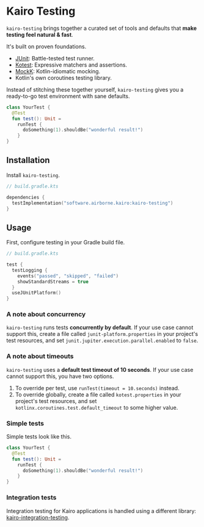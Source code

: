 # Kairo Testing

`kairo-testing` brings together a curated set of tools and defaults
that **make testing feel natural & fast**.

It's built on proven foundations.

- [JUnit](https://junit.org/): Battle-tested test runner.
- [Kotest](https://kotest.io/): Expressive matchers and assertions.
- [MockK](https://mockk.io/): Kotlin-idiomatic mocking.
- Kotlin's own coroutines testing library.

Instead of stitching these together yourself,
`kairo-testing` gives you a ready-to-go test environment with sane defaults.

```kotlin
class YourTest {
  @Test
  fun test(): Unit =
    runTest {
      doSomething(1).shouldBe("wonderful result!")
    }
}
```

## Installation

Install `kairo-testing`.

```kotlin
// build.gradle.kts

dependencies {
  testImplementation("software.airborne.kairo:kairo-testing")
}
```

## Usage

First, configure testing in your Gradle build file.

```kotlin
// build.gradle.kts

test {
  testLogging {
    events("passed", "skipped", "failed")
    showStandardStreams = true
  }
  useJUnitPlatform()
}
```

### A note about concurrency

`kairo-testing` runs tests **concurrently by default**.
If your use case cannot support this,
create a file called `junit-platform.properties` in your project's test resources,
and set `junit.jupiter.execution.parallel.enabled` to `false`.

### A note about timeouts

`kairo-testing` uses a **default test timeout of 10 seconds**.
If your use case cannot support this, you have two options.

1. To override per test, use `runTest(timeout = 10.seconds)` instead.
2. To override globally,
   create a file called `kotest.properties` in your project's test resources,
   and set `kotlinx.coroutines.test.default_timeout` to some higher value.

### Simple tests

Simple tests look like this.

```kotlin
class YourTest {
  @Test
  fun test(): Unit =
    runTest {
      doSomething(1).shouldBe("wonderful result!")
    }
}
```

### Integration tests

Integration testing for Kairo applications is handled using a different library:
[kairo-integration-testing](../kairo-integration-testing).
